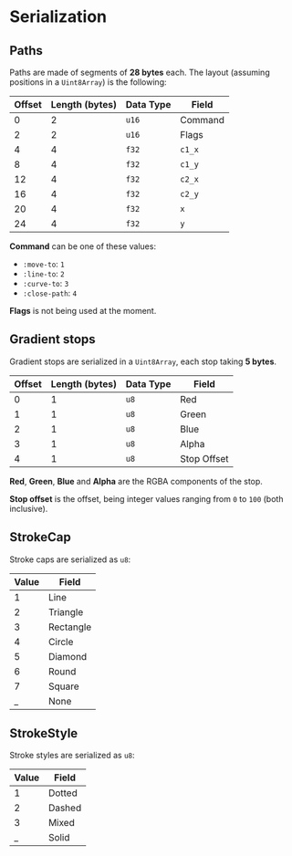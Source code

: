 # Serialization

## Paths

Paths are made of segments of **28 bytes** each. The layout (assuming positions in a `Uint8Array`) is the following:

| Offset | Length (bytes) | Data Type | Field   |
| ------ | -------------- | --------- | ------- |
| 0      | 2              | `u16`     | Command |
| 2      | 2              | `u16`     | Flags   |
| 4      | 4              | `f32`     | `c1_x`  |
| 8      | 4              | `f32`     | `c1_y`  |
| 12     | 4              | `f32`     | `c2_x`  |
| 16     | 4              | `f32`     | `c2_y`  |
| 20     | 4              | `f32`     | `x`     |
| 24     | 4              | `f32`     | `y`     |

**Command** can be one of these values:

- `:move-to`: `1`
- `:line-to`: `2`
- `:curve-to`: `3`
- `:close-path`: `4`

**Flags** is not being used at the moment.

## Gradient stops

Gradient stops are serialized in a `Uint8Array`, each stop taking **5 bytes**.

| Offset | Length (bytes) | Data Type | Field       |
| ------ | -------------- | --------- | ----------- |
| 0      | 1              | `u8`      | Red         |
| 1      | 1              | `u8`      | Green       |
| 2      | 1              | `u8`      | Blue        |
| 3      | 1              | `u8`      | Alpha       |
| 4      | 1              | `u8`      | Stop Offset |

**Red**, **Green**, **Blue** and **Alpha** are the RGBA components of the stop.

**Stop offset** is the offset, being integer values ranging from `0` to `100` (both inclusive).

## StrokeCap

Stroke caps are serialized as `u8`:

| Value | Field     |
| ----- | --------- |
| 1     | Line      |
| 2     | Triangle  |
| 3     | Rectangle |
| 4     | Circle    |
| 5     | Diamond   |
| 6     | Round     |
| 7     | Square    |
| _     | None      |

## StrokeStyle

Stroke styles are serialized as `u8`:

| Value | Field  |
| ----- | ------ |
| 1     | Dotted |
| 2     | Dashed |
| 3     | Mixed  |
| _     | Solid  |
